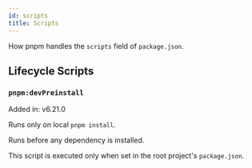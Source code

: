 ```yaml
---
id: scripts
title: Scripts
---
```


How pnpm handles the `scripts` field of `package.json`.

## Lifecycle Scripts

### `pnpm:devPreinstall`

Added in: v6.21.0

Runs only on local `pnpm install`.

Runs before any dependency is installed.

This script is executed only when set in the root project's `package.json`.
